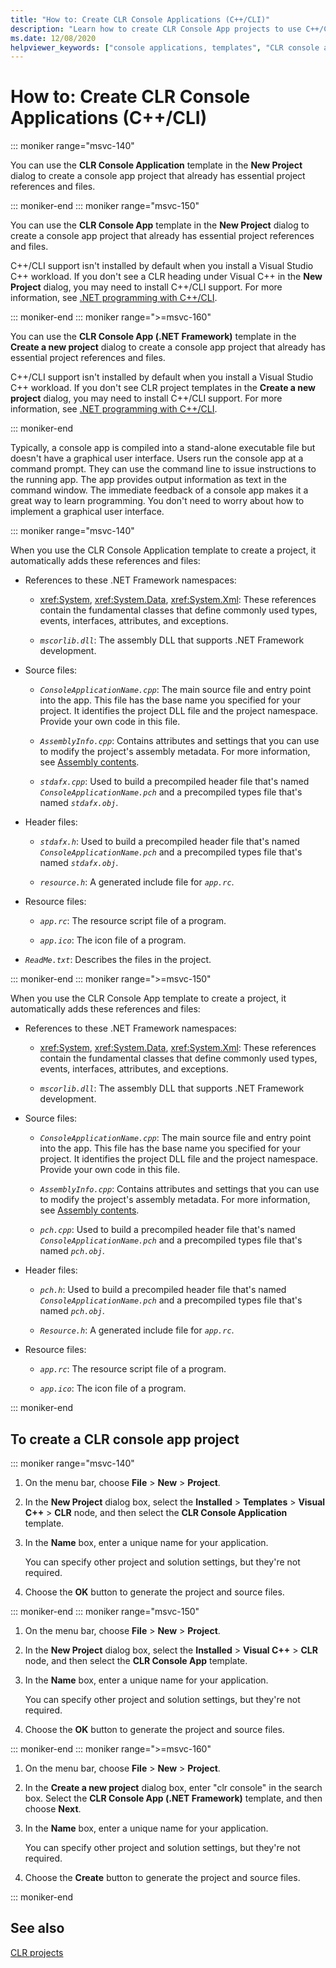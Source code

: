 ```yaml
---
title: "How to: Create CLR Console Applications (C++/CLI)"
description: "Learn how to create CLR Console App projects to use C++/CLI in Visual Studio."
ms.date: 12/08/2020
helpviewer_keywords: ["console applications, templates", "CLR console applications, project template"]
---
```

# How to: Create CLR Console Applications (C++/CLI)

::: moniker range="msvc-140"

You can use the  **CLR Console Application** template in the **New Project** dialog to create a console app project that already has essential project references and files.

::: moniker-end
::: moniker range="msvc-150"

You can use the **CLR Console App** template in the **New Project** dialog to create a console app project that already has essential project references and files.

C++/CLI support isn't installed by default when you install a Visual Studio C++ workload. If you don't see a CLR heading under Visual C++ in the **New Project** dialog, you may need to install C++/CLI support. For more information, see [.NET programming with C++/CLI](../dotnet/dotnet-programming-with-cpp-cli-visual-cpp.md).

::: moniker-end
::: moniker range=">=msvc-160"

You can use the **CLR Console App (.NET Framework)** template in the **Create a new project** dialog to create a console app project that already has essential project references and files.

C++/CLI support isn't installed by default when you install a Visual Studio C++ workload. If you don't see CLR project templates in the  **Create a new project** dialog, you may need to install C++/CLI support. For more information, see [.NET programming with C++/CLI](../dotnet/dotnet-programming-with-cpp-cli-visual-cpp.md).

::: moniker-end

Typically, a console app is compiled into a stand-alone executable file but doesn't have a graphical user interface. Users run the console app at a command prompt. They can use the command line to issue instructions to the running app. The app provides output information as text in the command window. The immediate feedback of a console app makes it a great way to learn programming. You don't need to worry about how to implement a graphical user interface.

::: moniker range="msvc-140"

When you use the CLR Console Application template to create a project, it automatically adds these references and files:

- References to these .NET Framework namespaces:

  - <xref:System>, <xref:System.Data>, <xref:System.Xml>: These references contain the fundamental classes that define commonly used types, events, interfaces, attributes, and exceptions.

  - *`mscorlib.dll`*: The assembly DLL that supports .NET Framework development.

- Source files:

  - *`ConsoleApplicationName.cpp`*: The main source file and entry point into the app. This file has the base name you specified for your project. It identifies the project DLL file and the project namespace. Provide your own code in this file.

  - *`AssemblyInfo.cpp`*: Contains attributes and settings that you can use to modify the project's assembly metadata. For more information, see [Assembly contents](/dotnet/framework/app-domains/assembly-contents).

  - *`stdafx.cpp`*: Used to build a precompiled header file that's named *`ConsoleApplicationName.pch`* and a precompiled types file that's named *`stdafx.obj`*.

- Header files:

  - *`stdafx.h`*: Used to build a precompiled header file that's named *`ConsoleApplicationName.pch`* and a precompiled types file that's named *`stdafx.obj`*.

  - *`resource.h`*: A generated include file for *`app.rc`*.

- Resource files:

  - *`app.rc`*: The resource script file of a program.

  - *`app.ico`*: The icon file of a program.

- *`ReadMe.txt`*: Describes the files in the project.

::: moniker-end
::: moniker range=">=msvc-150"

When you use the CLR Console App template to create a project, it automatically adds these references and files:

- References to these .NET Framework namespaces:

  - <xref:System>, <xref:System.Data>, <xref:System.Xml>: These references contain the fundamental classes that define commonly used types, events, interfaces, attributes, and exceptions.

  - *`mscorlib.dll`*: The assembly DLL that supports .NET Framework development.

- Source files:

  - *`ConsoleApplicationName.cpp`*: The main source file and entry point into the app. This file has the base name you specified for your project. It identifies the project DLL file and the project namespace. Provide your own code in this file.

  - *`AssemblyInfo.cpp`*: Contains attributes and settings that you can use to modify the project's assembly metadata. For more information, see [Assembly contents](/dotnet/framework/app-domains/assembly-contents).

  - *`pch.cpp`*: Used to build a precompiled header file that's named *`ConsoleApplicationName.pch`* and a precompiled types file that's named *`pch.obj`*.

- Header files:

  - *`pch.h`*: Used to build a precompiled header file that's named *`ConsoleApplicationName.pch`* and a precompiled types file that's named *`pch.obj`*.

  - *`Resource.h`*: A generated include file for *`app.rc`*.

- Resource files:

  - *`app.rc`*: The resource script file of a program.

  - *`app.ico`*: The icon file of a program.

::: moniker-end

## To create a CLR console app project

::: moniker range="msvc-140"

1. On the menu bar, choose **File** > **New** > **Project**.

1. In the **New Project** dialog box, select the **Installed** > **Templates** > **Visual C++** > **CLR** node, and then select the **CLR Console Application** template.

1. In the **Name** box, enter a unique name for your application.

   You can specify other project and solution settings, but they're not required.

1. Choose the **OK** button to generate the project and source files.

::: moniker-end
::: moniker range="msvc-150"

1. On the menu bar, choose **File** > **New** > **Project**.

1. In the **New Project** dialog box, select the **Installed** > **Visual C++** > **CLR** node, and then select the **CLR Console App** template.

1. In the **Name** box, enter a unique name for your application.

   You can specify other project and solution settings, but they're not required.

1. Choose the **OK** button to generate the project and source files.

::: moniker-end
::: moniker range=">=msvc-160"

1. On the menu bar, choose **File** > **New** > **Project**.

1. In the **Create a new project** dialog box, enter "clr console" in the search box. Select the **CLR Console App (.NET Framework)** template, and then choose **Next**.

1. In the **Name** box, enter a unique name for your application.

   You can specify other project and solution settings, but they're not required.

1. Choose the **Create** button to generate the project and source files.

::: moniker-end

## See also

[CLR projects](../build/reference/files-created-for-clr-projects.md)
